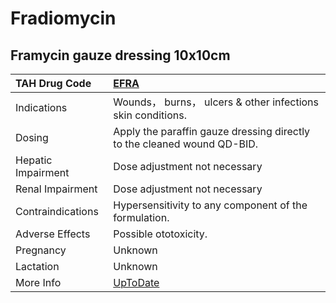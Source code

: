 # Fradiomycin

## Framycin gauze dressing 10x10cm

| TAH Drug Code      | [EFRA](https://www.tahsda.org.tw/drugs/hissearch.php?drug_code=EFRA)       |
|:-------------------|:---------------------------------------------------------------------------|
| Indications        | Wounds， burns， ulcers & other infections skin conditions.                |
| Dosing             | Apply the paraffin gauze dressing directly to the cleaned wound QD-BID.    |
| Hepatic Impairment | Dose adjustment not necessary                                              |
| Renal Impairment   | Dose adjustment not necessary                                              |
| Contraindications  | Hypersensitivity to any component of the formulation.                      |
| Adverse Effects    | Possible ototoxicity.                                                      |
| Pregnancy          | Unknown                                                                    |
| Lactation          | Unknown                                                                    |
| More Info          | [UpToDate](https://www.uptodate.com/contents/fradiomycin-drug-information) |

